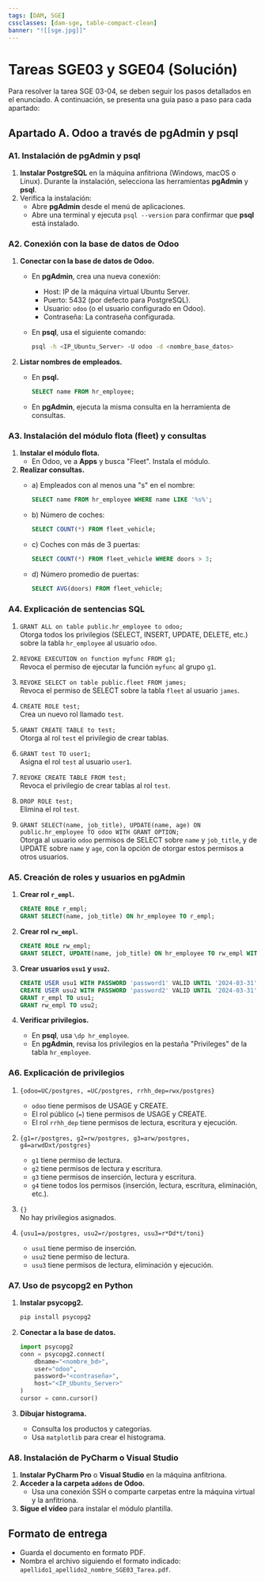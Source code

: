 ```yaml
---
tags: [DAM, SGE]
cssclasses: [dam-sge, table-compact-clean]
banner: "![[sge.jpg]]"
---
```


# Tareas SGE03 y SGE04 (Solución)

Para resolver la tarea SGE 03-04, se deben seguir los pasos detallados en el enunciado. A continuación, se presenta una guía paso a paso para cada apartado:

## Apartado A. Odoo a través de pgAdmin y psql

### A1. **Instalación de pgAdmin y psql**
1. **Instalar PostgreSQL** en la máquina anfitriona (Windows, macOS o Linux). Durante la instalación, selecciona las herramientas **pgAdmin** y **psql**.
2. Verifica la instalación:
   - Abre **pgAdmin** desde el menú de aplicaciones.
   - Abre una terminal y ejecuta `psql --version` para confirmar que **psql** está instalado.

### A2. **Conexión con la base de datos de Odoo**
1. **Conectar con la base de datos de Odoo.**
   - En **pgAdmin**, crea una nueva conexión:
	 - Host: IP de la máquina virtual Ubuntu Server.
	 - Puerto: 5432 (por defecto para PostgreSQL).
	 - Usuario: `odoo` (o el usuario configurado en Odoo).
	 - Contraseña: La contraseña configurada.
   - En **psql**, usa el siguiente comando:

	 ```bash
     psql -h <IP_Ubuntu_Server> -U odoo -d <nombre_base_datos>
     ```

2. **Listar nombres de empleados.**
   - En **psql.**

	 ```sql
     SELECT name FROM hr_employee;
     ```

   - En **pgAdmin**, ejecuta la misma consulta en la herramienta de consultas.

### A3. **Instalación del módulo flota (fleet) y consultas**
1. **Instalar el módulo flota.**
   - En Odoo, ve a **Apps** y busca "Fleet". Instala el módulo.
2. **Realizar consultas.**
   - a) Empleados con al menos una "s" en el nombre:

	 ```sql
     SELECT name FROM hr_employee WHERE name LIKE '%s%';
     ```

   - b) Número de coches:

	 ```sql
     SELECT COUNT(*) FROM fleet_vehicle;
     ```

   - c) Coches con más de 3 puertas:

	 ```sql
     SELECT COUNT(*) FROM fleet_vehicle WHERE doors > 3;
     ```

   - d) Número promedio de puertas:

	 ```sql
     SELECT AVG(doors) FROM fleet_vehicle;
     ```

### A4. **Explicación de sentencias SQL**
1. `GRANT ALL on table public.hr_employee to odoo;`  
   Otorga todos los privilegios (SELECT, INSERT, UPDATE, DELETE, etc.) sobre la tabla `hr_employee` al usuario `odoo`.

2. `REVOKE EXECUTION on function myfunc FROM g1;`  
   Revoca el permiso de ejecutar la función `myfunc` al grupo `g1`.

3. `REVOKE SELECT on table public.fleet FROM james;`  
   Revoca el permiso de SELECT sobre la tabla `fleet` al usuario `james`.

4. `CREATE ROLE test;`  
   Crea un nuevo rol llamado `test`.

5. `GRANT CREATE TABLE to test;`  
   Otorga al rol `test` el privilegio de crear tablas.

6. `GRANT test TO user1;`  
   Asigna el rol `test` al usuario `user1`.

7. `REVOKE CREATE TABLE FROM test;`  
   Revoca el privilegio de crear tablas al rol `test`.

8. `DROP ROLE test;`  
   Elimina el rol `test`.

9. `GRANT SELECT(name, job_title), UPDATE(name, age) ON public.hr_employee TO odoo WITH GRANT OPTION;`  
   Otorga al usuario `odoo` permisos de SELECT sobre `name` y `job_title`, y de UPDATE sobre `name` y `age`, con la opción de otorgar estos permisos a otros usuarios.

### A5. **Creación de roles y usuarios en pgAdmin**
1. **Crear rol `r_empl`.**

   ```sql
   CREATE ROLE r_empl;
   GRANT SELECT(name, job_title) ON hr_employee TO r_empl;
   ```

2. **Crear rol `rw_empl`.**

   ```sql
   CREATE ROLE rw_empl;
   GRANT SELECT, UPDATE(name, job_title) ON hr_employee TO rw_empl WITH GRANT OPTION;
   ```

3. **Crear usuarios `usu1` y `usu2`.**

   ```sql
   CREATE USER usu1 WITH PASSWORD 'password1' VALID UNTIL '2024-03-31';
   CREATE USER usu2 WITH PASSWORD 'password2' VALID UNTIL '2024-03-31';
   GRANT r_empl TO usu1;
   GRANT rw_empl TO usu2;
   ```

4. **Verificar privilegios.**
   - En **psql**, usa `\dp hr_employee`.
   - En **pgAdmin**, revisa los privilegios en la pestaña "Privileges" de la tabla `hr_employee`.

### A6. **Explicación de privilegios**
1. `{odoo=UC/postgres, =UC/postgres, rrhh_dep=rwx/postgres}`  
   - `odoo` tiene permisos de USAGE y CREATE.
   - El rol público (`=`) tiene permisos de USAGE y CREATE.
   - El rol `rrhh_dep` tiene permisos de lectura, escritura y ejecución.

2. `{g1=r/postgres, g2=rw/postgres, g3=arw/postgres, g4=arwdDxt/postgres}`  
   - `g1` tiene permiso de lectura.
   - `g2` tiene permisos de lectura y escritura.
   - `g3` tiene permisos de inserción, lectura y escritura.
   - `g4` tiene todos los permisos (inserción, lectura, escritura, eliminación, etc.).

3. `{}`  
   No hay privilegios asignados.

4. `{usu1=a/postgres, usu2=r/postgres, usu3=r*Dd*t/toni}`  
   - `usu1` tiene permiso de inserción.
   - `usu2` tiene permiso de lectura.
   - `usu3` tiene permisos de lectura, eliminación y ejecución.

### A7. **Uso de psycopg2 en Python**
1. **Instalar psycopg2.**

   ```bash
   pip install psycopg2
   ```

2. **Conectar a la base de datos.**

   ```python
   import psycopg2
   conn = psycopg2.connect(
       dbname="<nombre_bd>",
       user="odoo",
       password="<contraseña>",
       host="<IP_Ubuntu_Server>"
   )
   cursor = conn.cursor()
   ```

3. **Dibujar histograma.**
   - Consulta los productos y categorías.
   - Usa `matplotlib` para crear el histograma.

### A8. **Instalación de PyCharm o Visual Studio**
1. **Instalar PyCharm Pro** o **Visual Studio** en la máquina anfitriona.
2. **Acceder a la carpeta `addons` de Odoo.**
   - Usa una conexión SSH o comparte carpetas entre la máquina virtual y la anfitriona.
3. **Sigue el vídeo** para instalar el módulo plantilla.

## Formato de entrega
- Guarda el documento en formato PDF.
- Nombra el archivo siguiendo el formato indicado:  
  `apellido1_apellido2_nombre_SGE03_Tarea.pdf`.
